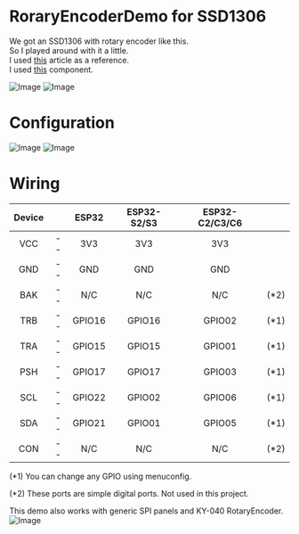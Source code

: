 # RoraryEncoderDemo for SSD1306
We got an SSD1306 with rotary encoder like this.   
So I played around with it a little.   
I used [this](https://steemit.com/utopian-io/@pakganern/oled-display-gauge-meter-using-potentiometer-arduino) article as a reference.   
I used [this](https://github.com/nopnop2002/esp-idf-RotaryEncoder) component.   

![Image](https://github.com/user-attachments/assets/123c9a0d-a319-40c7-9466-3cbf274034c5)
![Image](https://github.com/user-attachments/assets/3eae2f51-2075-484a-8a35-e37f98777f4a)

# Configuration
![Image](https://github.com/user-attachments/assets/d50b2d41-3280-40f3-8ca2-4f48a8a2eb15)
![Image](https://github.com/user-attachments/assets/9011ef19-c63f-41f0-861c-e234531f7bc5)

# Wiring
|Device||ESP32|ESP32-S2/S3|ESP32-C2/C3/C6||
|:-:|:-:|:-:|:-:|:-:|:-:|
|VCC|--|3V3|3V3|3V3||
|GND|--|GND|GND|GND||
|BAK|--|N/C|N/C|N/C|(*2)|
|TRB|--|GPIO16|GPIO16|GPIO02|(*1)|
|TRA|--|GPIO15|GPIO15|GPIO01|(*1)|
|PSH|--|GPIO17|GPIO17|GPIO03|(*1)|
|SCL|--|GPIO22|GPIO02|GPIO06|(*1)|
|SDA|--|GPIO21|GPIO01|GPIO05|(*1)|
|CON|--|N/C|N/C|N/C|(*2)|

(*1) You can change any GPIO using menuconfig.   

(*2) These ports are simple digital ports. Not used in this project.   

This demo also works with generic SPI panels and KY-040 RotaryEncoder.   
![Image](https://github.com/user-attachments/assets/2dd99695-11a2-44fd-83f0-a3f023d2a8cc)
